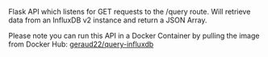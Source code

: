 Flask API which listens for GET requests to the /query route. Will retrieve data from an InfluxDB v2 instance and return a JSON Array.

Please note you can run this API in a Docker Container by pulling the image from Docker Hub: [geraud22/query-influxdb](https://hub.docker.com/r/geraud22/query-influxdb)